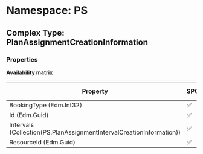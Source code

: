 # Namespace: PS

## Complex Type: PlanAssignmentCreationInformation

### Properties

**Availability matrix**

Property | SPO | SP 2019 | SP 2016 | SP 2013
----------|-----|---------|---------|--------
BookingType (Edm.Int32) | ✅ | ✅ | ✅ | ❌
Id (Edm.Guid) | ✅ | ✅ | ✅ | ❌
Intervals (Collection(PS.PlanAssignmentIntervalCreationInformation)) | ✅ | ✅ | ✅ | ❌
ResourceId (Edm.Guid) | ✅ | ✅ | ✅ | ❌
